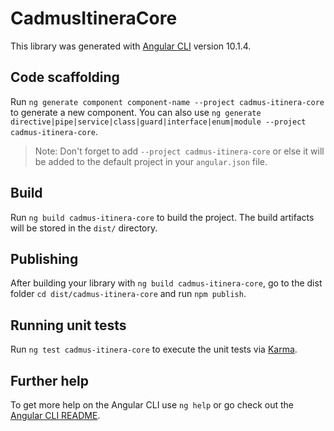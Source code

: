 # CadmusItineraCore

This library was generated with [Angular CLI](https://github.com/angular/angular-cli) version 10.1.4.

## Code scaffolding

Run `ng generate component component-name --project cadmus-itinera-core` to generate a new component. You can also use `ng generate directive|pipe|service|class|guard|interface|enum|module --project cadmus-itinera-core`.
> Note: Don't forget to add `--project cadmus-itinera-core` or else it will be added to the default project in your `angular.json` file. 

## Build

Run `ng build cadmus-itinera-core` to build the project. The build artifacts will be stored in the `dist/` directory.

## Publishing

After building your library with `ng build cadmus-itinera-core`, go to the dist folder `cd dist/cadmus-itinera-core` and run `npm publish`.

## Running unit tests

Run `ng test cadmus-itinera-core` to execute the unit tests via [Karma](https://karma-runner.github.io).

## Further help

To get more help on the Angular CLI use `ng help` or go check out the [Angular CLI README](https://github.com/angular/angular-cli/blob/master/README.md).
